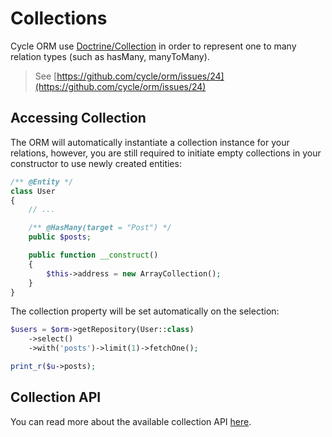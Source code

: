 # Collections
Cycle ORM use [Doctrine/Collection](https://github.com/doctrine/collections) in order to represent one to many relation types (such as hasMany, manyToMany).

> See [https://github.com/cycle/orm/issues/24](https://github.com/cycle/orm/issues/24)

## Accessing Collection
The ORM will automatically instantiate a collection instance for your relations, however, you are still required to initiate empty
collections in your constructor to use newly created entities:

```php
/** @Entity */
class User
{
    // ...

    /** @HasMany(target = "Post") */
    public $posts;

    public function __construct()
    {
        $this->address = new ArrayCollection();
    }
}
```

The collection property will be set automatically on the selection:

```php
$users = $orm->getRepository(User::class)
    ->select()
    ->with('posts')->limit(1)->fetchOne();

print_r($u->posts);
```

## Collection API
You can read more about the available collection API [here](https://www.doctrine-project.org/projects/doctrine-collections/en/1.6/index.html).
